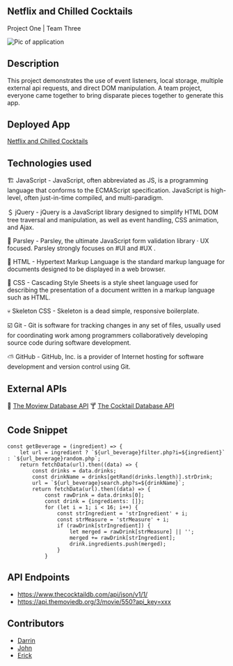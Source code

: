 ## Netflix and Chilled Cocktails

Project One | Team Three

<img src="https://zno.s3-us-west-1.amazonaws.com/gif.gif" alt="Pic of application"
title="Netflix and Chilled Cocktails" width="" />

## Description

This project demonstrates the use of event listeners, local storage, multiple external api requests, and direct DOM manipulation. A team project, everyone came together to bring disparate pieces together to generate this app.

## Deployed App
[Netflix and Chilled Cocktails](https://darrindevs.github.io/netflix-and-chilled-cocktails)


## Technologies used
🏗 JavaScript - JavaScript, often abbreviated as JS, is a programming language that conforms to the ECMAScript specification. JavaScript is high-level, often just-in-time compiled, and multi-paradigm.

＄ jQuery - jQuery is a JavaScript library designed to simplify HTML DOM tree traversal and manipulation, as well as event handling, CSS animation, and Ajax.

🥬 Parsley - Parsley, the ultimate JavaScript form validation library · UX focused. Parsley strongly focuses on #UI and #UX .

🦴 HTML - Hypertext Markup Language is the standard markup language for documents designed to be displayed in a web browser.

👗 CSS - Cascading Style Sheets is a style sheet language used for describing the presentation of a document written in a markup language such as HTML.

💀 Skeleton CSS - Skeleton is a dead simple, responsive boilerplate.

☑️ Git - Git is software for tracking changes in any set of files, usually used for coordinating work among programmers collaboratively developing source code during software development.

 ⛅️ GitHub - GitHub, Inc. is a provider of Internet hosting for software development and version control using Git.


## External APIs
🎦 [The Moview Database API](https://developers.themoviedb.org/3/getting-started/introduction)
🍸 [The Cocktail Database API](https://www.thecocktaildb.com/api.php) 

## Code Snippet 

~~~
const getBeverage = (ingredient) => {
    let url = ingredient ? `${url_beverage}filter.php?i=${ingredient}` : `${url_beverage}random.php`;
    return fetchData(url).then((data) => {
        const drinks = data.drinks;
        const drinkName = drinks[getRand(drinks.length)].strDrink;
        url = `${url_beverage}search.php?s=${drinkName}`;
        return fetchData(url).then((data) => {
            const rawDrink = data.drinks[0];
            const drink = {ingredients: []};
            for (let i = 1; i < 16; i++) {
                const strIngredient = 'strIngredient' + i;
                const strMeasure = 'strMeasure' + i;
                if (rawDrink[strIngredient]) {
                    let merged = rawDrink[strMeasure] || '';
                    merged += rawDrink[strIngredient];
                    drink.ingredients.push(merged);
                }
            }
~~~

## API Endpoints

- https://www.thecocktaildb.com/api/json/v1/1/
- https://api.themoviedb.org/3/movie/550?api_key=xxx 


## Contributors

- [Darrin](https://github.com/darrindevs)
- [John](https://github.com/erickmeline)
- [Erick](https://github.com/Jsbaxter560)
